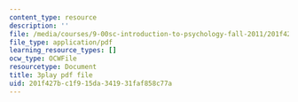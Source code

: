 ```yaml
---
content_type: resource
description: ''
file: /media/courses/9-00sc-introduction-to-psychology-fall-2011/201f427bc1f915da341931faf858c77a_SjjGiqf96rI.pdf
file_type: application/pdf
learning_resource_types: []
ocw_type: OCWFile
resourcetype: Document
title: 3play pdf file
uid: 201f427b-c1f9-15da-3419-31faf858c77a
---
```

